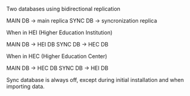 
Two databases using bidirectional replication

MAIN DB -> main replica
SYNC DB -> syncronization replica

When in HEI (Higher Education Institution)

MAIN DB -> HEI DB
SYNC DB -> HEC DB

When in HEC (Higher Education Center)

MAIN DB -> HEC DB
SYNC DB -> HEI DB

Sync database is always off, except during initial installation and when importing data.
